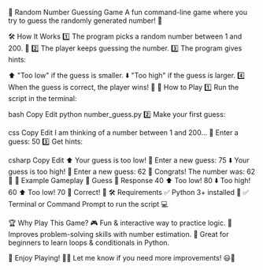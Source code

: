 
🎯 Random Number Guessing Game
A fun command-line game where you try to guess the randomly generated number! 🚀

🛠 How It Works
1️⃣ The program picks a random number between 1 and 200. 🎲
2️⃣ The player keeps guessing the number.
3️⃣ The program gives hints:

⬆️ "Too low" if the guess is smaller.
⬇️ "Too high" if the guess is larger.
4️⃣ When the guess is correct, the player wins! 🎉
🚀 How to Play
1️⃣ Run the script in the terminal:

bash
Copy
Edit
python number_guess.py
2️⃣ Make your first guess:

css
Copy
Edit
I am thinking of a number between 1 and 200...
🔢 Enter a guess: 50
3️⃣ Get hints:

csharp
Copy
Edit
⬆️ Your guess is too low!
🔄 Enter a new guess: 75
⬇️ Your guess is too high!
🔄 Enter a new guess: 62
🎉 Congrats! The number was: 62 🎯
📌 Example Gameplay
🔢 Guess	📢 Response
40	⬆️ Too low!
80	⬇️ Too high!
60	⬆️ Too low!
70	🎯 Correct! 🎉
🛠 Requirements
✅ Python 3+ installed 🐍
✅ Terminal or Command Prompt to run the script 💻

🏆 Why Play This Game?
🎮 Fun & interactive way to practice logic.
🧠 Improves problem-solving skills with number estimation.
🚀 Great for beginners to learn loops & conditionals in Python.

🏅 Enjoy Playing! 🎲🔢
Let me know if you need more improvements! 😃🚀












